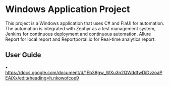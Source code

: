 # Windows Application Project

This project is a Windows application that uses C# and FlaUI for automation. The automation is integrated with Zephyr as a test management system, Jenkins for continuous deployment and continuous automation, Allure Report for local report and Reportportal.io for Real-time analytics report.

## User Guide

•  https://docs.google.com/document/d/1Eb38gw_WXu3n2QWddfwDiDvzoaPEAjXx/edit#heading=h.nkowofcoe9
